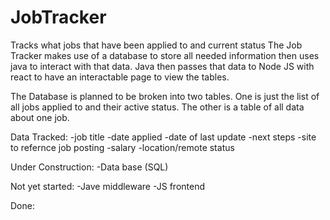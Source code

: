 # JobTracker
Tracks what jobs that have been applied to and current status
The Job Tracker makes use of a database to store all needed information then uses java to interact with that data. Java then passes that data to Node JS with react to have an interactable page to view the tables.

The Database is planned to be broken into two tables. One is just the list of all jobs applied to and their active status. The other is a table of all data about one job.

Data Tracked:
-job title
-date applied
-date of last update
-next steps
-site to refernce job posting
-salary
-location/remote status

Under Construction:
-Data base (SQL)

Not yet started:
-Jave middleware
-JS frontend

Done: